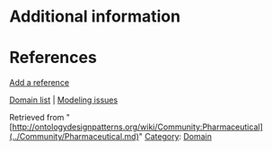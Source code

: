#  Additional information


#  References


[Add a reference](index.php@title=Odp%253AAdd_reference&subject=../Community/Pharmaceutical.md "http://ontologydesignpatterns.org/wiki/index.php?title=Odp:Add_reference&subject=Community%3APharmaceutical")


  




[Domain list](../Community/Domain.md "Community:Domain") | [Modeling issues](../Community/Main.md "Community:Main")


Retrieved from "[http://ontologydesignpatterns.org/wiki/Community:Pharmaceutical](../Community/Pharmaceutical.md)"
 [Category](http://ontologydesignpatterns.org/wiki/Special:Categories "Special:Categories"): [Domain](../Category/Domain.md "Category:Domain")